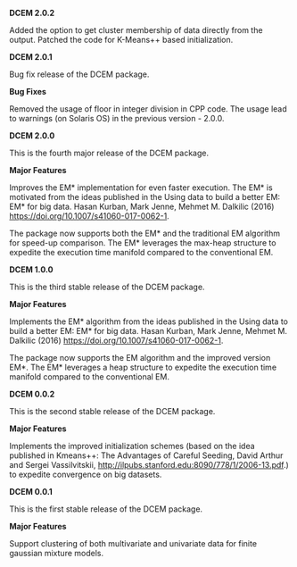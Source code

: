 **DCEM 2.0.2**

Added the option to get cluster membership of data directly from the output.
Patched the code for K-Means++ based initialization.

**DCEM 2.0.1**

Bug fix release of the DCEM package.

**Bug Fixes**

Removed the usage of floor in integer division in CPP code. The usage lead to warnings (on Solaris OS) in the previous version - 2.0.0.

**DCEM 2.0.0**

This is the fourth major release of the DCEM package.

**Major Features**

Improves the EM\* implementation for even faster execution. The EM\* is motivated from the ideas published in the Using data to build a better EM: EM* for big data. Hasan Kurban, Mark Jenne, Mehmet M. Dalkilic (2016) <https://doi.org/10.1007/s41060-017-0062-1>.

The package now supports both the EM\* and the traditional EM algorithm for speed-up comparison. The EM\* leverages the max-heap structure to expedite the execution time manifold compared to the conventional EM.

**DCEM 1.0.0**

This is the third stable release of the DCEM package.

**Major Features**

Implements the EM\* algorithm from the ideas published in the Using data to build a better EM: EM* for big data. Hasan Kurban, Mark Jenne, Mehmet M. Dalkilic (2016) <https://doi.org/10.1007/s41060-017-0062-1>.

The package now supports the EM algorithm and the improved version EM\*. The EM\*
leverages a heap structure to expedite the execution time manifold compared to the conventional EM.


**DCEM 0.0.2**

This is the second stable release of the DCEM package.

**Major Features**

Implements the improved initialization schemes (based on the idea published in Kmeans++: The Advantages of Careful Seeding, David Arthur and Sergei Vassilvitskii, http://ilpubs.stanford.edu:8090/778/1/2006-13.pdf.) to 
expedite convergence on big datasets.


**DCEM 0.0.1**

This is the first stable release of the DCEM package.

**Major Features**

Support clustering of both multivariate and univariate data for finite gaussian mixture models.
